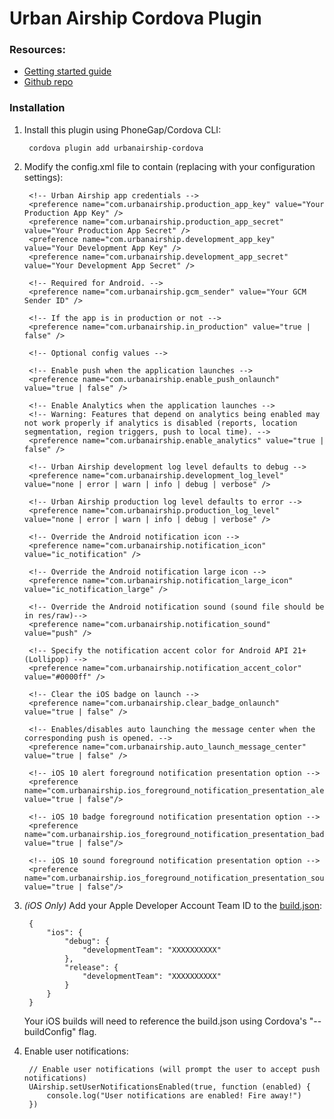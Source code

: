 # Urban Airship Cordova Plugin

### Resources:
 - [Getting started guide](http://docs.urbanairship.com/platform/phonegap.html)
 - [Github repo](https://github.com/urbanairship/phonegap-ua-push)

### Installation

1. Install this plugin using PhoneGap/Cordova CLI:

        cordova plugin add urbanairship-cordova


2. Modify the config.xml file to contain (replacing with your configuration settings):

        <!-- Urban Airship app credentials -->
        <preference name="com.urbanairship.production_app_key" value="Your Production App Key" />
        <preference name="com.urbanairship.production_app_secret" value="Your Production App Secret" />
        <preference name="com.urbanairship.development_app_key" value="Your Development App Key" />
        <preference name="com.urbanairship.development_app_secret" value="Your Development App Secret" />

        <!-- Required for Android. -->
        <preference name="com.urbanairship.gcm_sender" value="Your GCM Sender ID" />

        <!-- If the app is in production or not -->
        <preference name="com.urbanairship.in_production" value="true | false" />

        <!-- Optional config values -->

        <!-- Enable push when the application launches -->
        <preference name="com.urbanairship.enable_push_onlaunch" value="true | false" />

        <!-- Enable Analytics when the application launches -->
        <!-- Warning: Features that depend on analytics being enabled may not work properly if analytics is disabled (reports, location segmentation, region triggers, push to local time). -->
        <preference name="com.urbanairship.enable_analytics" value="true | false" />

        <!-- Urban Airship development log level defaults to debug -->
        <preference name="com.urbanairship.development_log_level" value="none | error | warn | info | debug | verbose" />

        <!-- Urban Airship production log level defaults to error -->
        <preference name="com.urbanairship.production_log_level" value="none | error | warn | info | debug | verbose" />

        <!-- Override the Android notification icon -->
        <preference name="com.urbanairship.notification_icon" value="ic_notification" />

        <!-- Override the Android notification large icon -->
        <preference name="com.urbanairship.notification_large_icon" value="ic_notification_large" />

        <!-- Override the Android notification sound (sound file should be in res/raw)-->
        <preference name="com.urbanairship.notification_sound" value="push" />

        <!-- Specify the notification accent color for Android API 21+ (Lollipop) -->
        <preference name="com.urbanairship.notification_accent_color" value="#0000ff" />

        <!-- Clear the iOS badge on launch -->
        <preference name="com.urbanairship.clear_badge_onlaunch" value="true | false" />

        <!-- Enables/disables auto launching the message center when the corresponding push is opened. -->
        <preference name="com.urbanairship.auto_launch_message_center" value="true | false" />

        <!-- iOS 10 alert foreground notification presentation option -->
        <preference name="com.urbanairship.ios_foreground_notification_presentation_alert" value="true | false"/>

        <!-- iOS 10 badge foreground notification presentation option -->
        <preference name="com.urbanairship.ios_foreground_notification_presentation_badge" value="true | false"/>

        <!-- iOS 10 sound foreground notification presentation option -->
        <preference name="com.urbanairship.ios_foreground_notification_presentation_sound" value="true | false"/>

3. *(iOS Only)* Add your Apple Developer Account Team ID to the [build.json](https://cordova.apache.org/docs/en/latest/guide/platforms/ios/#using-buildjson):

        {
            "ios": {
                "debug": {
                    "developmentTeam": "XXXXXXXXXX"
                },
                "release": {
                    "developmentTeam": "XXXXXXXXXX"
                }
            }
        }
    Your iOS builds will need to reference the build.json using Cordova's "--buildConfig" flag.

4. Enable user notifications:

        // Enable user notifications (will prompt the user to accept push notifications)
        UAirship.setUserNotificationsEnabled(true, function (enabled) {
            console.log("User notifications are enabled! Fire away!")
        })
